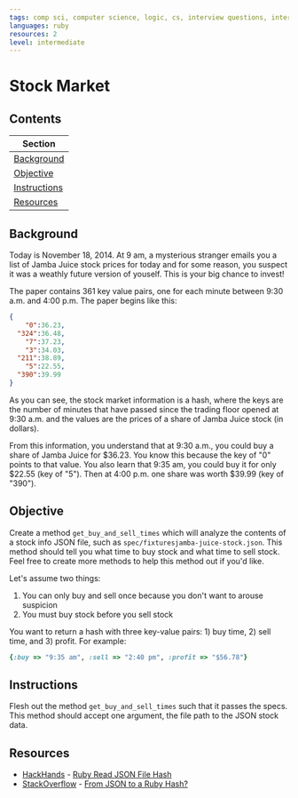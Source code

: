 ```yaml
---
tags: comp sci, computer science, logic, cs, interview questions, interview qs
languages: ruby
resources: 2
level: intermediate
---
```


# Stock Market

## Contents

|Section|
|-------|
|[Background](#background)|
|[Objective](#objective)|
|[Instructions](#instructions)|
|[Resources](#resources)|

## Background

Today is November 18, 2014. At 9 am, a mysterious stranger emails you a list of Jamba Juice stock prices for today and for some reason, you suspect it was a weathly future version of youself. This is your big chance to invest!

The paper contains 361 key value pairs, one for each minute between 9:30 a.m. and 4:00 p.m. The paper begins like this:

```json
{
    "0":36.23,
  "324":36.48,
    "7":37.23,
    "3":34.03,
  "211":38.89,
    "5":22.55,
  "390":39.99
}
```

As you can see, the stock market information is a hash, where  the keys are the number of minutes that have passed since the trading floor opened at 9:30 a.m. and the values are the prices of a share of Jamba Juice stock (in dollars). 

From this information, you understand that at 9:30 a.m., you could buy a share of Jamba Juice for $36.23. You know this because the key of "0" points to that value. You also learn that 9:35 am, you could buy it for only $22.55 (key of "5"). Then at 4:00 p.m. one share was worth $39.99 (key of "390").

## Objective

Create a method `get_buy_and_sell_times` which will analyze the contents of a stock info JSON file, such as `spec/fixturesjamba-juice-stock.json`. This method should tell you what time to buy stock and what time to sell stock. Feel free to create more methods to help this method out if you'd like.

Let's assume two things:

1. You can only buy and sell once because you don't want to arouse suspicion
2. You must buy stock before you sell stock

You want to return a hash with three key-value pairs: 1) buy time, 2) sell time, and 3) profit. For example:

```ruby
{:buy => "9:35 am", :sell => "2:40 pm", :profit => "$56.78"}
```

## Instructions

Flesh out the method `get_buy_and_sell_times` such that it passes the specs. This method should accept one argument, the file path to the JSON stock data.

## Resources

* [HackHands](https://hackhands.com/) - [Ruby Read JSON File Hash](https://hackhands.com/ruby-read-json-file-hash/)
* [StackOverflow](http://stackoverflow.com/) - [From JSON to a Ruby Hash?](http://stackoverflow.com/a/9055150/2890716)
